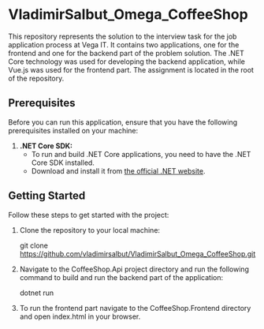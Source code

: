# VladimirSalbut_Omega_CoffeeShop

This repository represents the solution to the interview task for the job application process at Vega IT. It contains two applications, 
one for the frontend and one for the backend part of the problem solution. The .NET Core technology was used for developing the backend 
application, while Vue.js was used for the frontend part. The assignment is located in the root of the repository.

## Prerequisites

Before you can run this application, ensure that you have the following prerequisites installed on your machine:

1. **.NET Core SDK:**
   - To run and build .NET Core applications, you need to have the .NET Core SDK installed.
   - Download and install it from [the official .NET website](https://dotnet.microsoft.com/download).

## Getting Started

Follow these steps to get started with the project:

1. Clone the repository to your local machine:

   git clone https://github.com/vladimirsalbut/VladimirSalbut_Omega_CoffeeShop.git

2. Navigate to the CoffeeShop.Api project directory and run the following command to build and run the backend part of the application:

   dotnet run

3. To run the frontend part navigate to the CoffeeShop.Frontend directory and open index.html in your browser.
